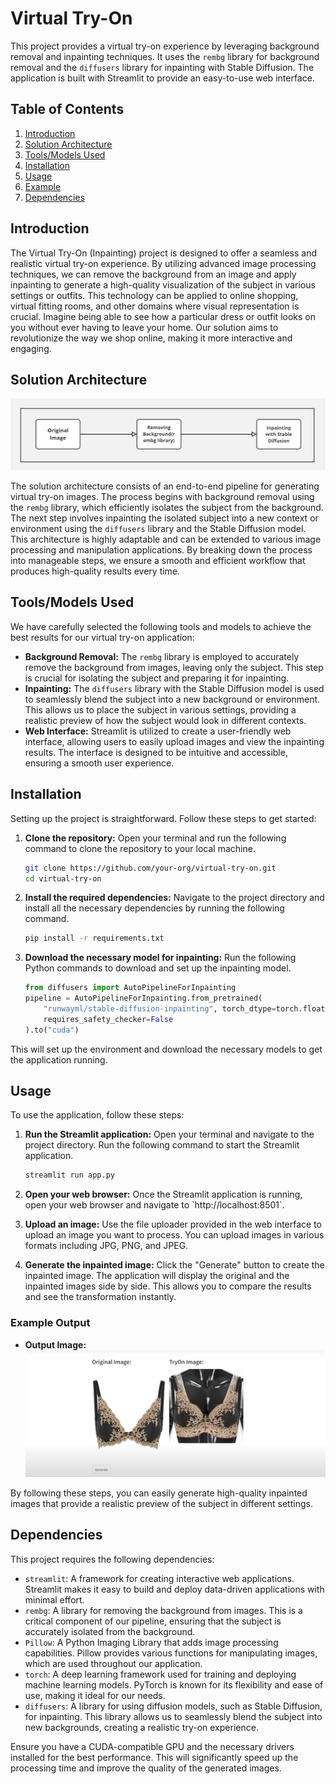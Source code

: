 
# Virtual Try-On

This project provides a virtual try-on experience by leveraging background removal and inpainting techniques. It uses the `rembg` library for background removal and the `diffusers` library for inpainting with Stable Diffusion. The application is built with Streamlit to provide an easy-to-use web interface.

## Table of Contents
1. [Introduction](#introduction)
2. [Solution Architecture](#solution-architecture)
3. [Tools/Models Used](#toolsmodels-used)
4. [Installation](#installation)
5. [Usage](#usage)
6. [Example](#example)
7. [Dependencies](#dependencies)

## Introduction

The Virtual Try-On (Inpainting) project is designed to offer a seamless and realistic virtual try-on experience. By utilizing advanced image processing techniques, we can remove the background from an image and apply inpainting to generate a high-quality visualization of the subject in various settings or outfits. This technology can be applied to online shopping, virtual fitting rooms, and other domains where visual representation is crucial. Imagine being able to see how a particular dress or outfit looks on you without ever having to leave your home. Our solution aims to revolutionize the way we shop online, making it more interactive and engaging.

## Solution Architecture

![Solution Architecture Diagram](https://github.com/Prajnabhandary/VITON/blob/main/Inpainting/Arch_daigram.jpg)

The solution architecture consists of an end-to-end pipeline for generating virtual try-on images. The process begins with background removal using the `rembg` library, which efficiently isolates the subject from the background. The next step involves inpainting the isolated subject into a new context or environment using the `diffusers` library and the Stable Diffusion model. This architecture is highly adaptable and can be extended to various image processing and manipulation applications. By breaking down the process into manageable steps, we ensure a smooth and efficient workflow that produces high-quality results every time.

## Tools/Models Used

We have carefully selected the following tools and models to achieve the best results for our virtual try-on application:

- **Background Removal:** The `rembg` library is employed to accurately remove the background from images, leaving only the subject. This step is crucial for isolating the subject and preparing it for inpainting.
- **Inpainting:** The `diffusers` library with the Stable Diffusion model is used to seamlessly blend the subject into a new background or environment. This allows us to place the subject in various settings, providing a realistic preview of how the subject would look in different contexts.
- **Web Interface:** Streamlit is utilized to create a user-friendly web interface, allowing users to easily upload images and view the inpainting results. The interface is designed to be intuitive and accessible, ensuring a smooth user experience.

## Installation

Setting up the project is straightforward. Follow these steps to get started:

1. **Clone the repository:** Open your terminal and run the following command to clone the repository to your local machine.

    ```sh
    git clone https://github.com/your-org/virtual-try-on.git
    cd virtual-try-on
    ```

2. **Install the required dependencies:** Navigate to the project directory and install all the necessary dependencies by running the following command.

    ```sh
    pip install -r requirements.txt
    ```

3. **Download the necessary model for inpainting:** Run the following Python commands to download and set up the inpainting model.

    ```python
    from diffusers import AutoPipelineForInpainting
    pipeline = AutoPipelineForInpainting.from_pretrained(
        "runwayml/stable-diffusion-inpainting", torch_dtype=torch.float16, variant="fp16", safety_checker=None,
        requires_safety_checker=False
    ).to("cuda")
    ```

This will set up the environment and download the necessary models to get the application running.

## Usage

To use the application, follow these steps:

1. **Run the Streamlit application:** Open your terminal and navigate to the project directory. Run the following command to start the Streamlit application.

    ```sh
    streamlit run app.py
    ```

2. **Open your web browser:** Once the Streamlit application is running, open your web browser and navigate to \`http://localhost:8501\`.

3. **Upload an image:** Use the file uploader provided in the web interface to upload an image you want to process. You can upload images in various formats including JPG, PNG, and JPEG.

4. **Generate the inpainted image:** Click the "Generate" button to create the inpainted image. The application will display the original and the inpainted images side by side. This allows you to compare the results and see the transformation instantly.

### Example Output

- **Output Image:**
  ![Example Input](https://raw.githubusercontent.com/Prajnabhandary/VITON/main/Inpainting/img_3.png)

By following these steps, you can easily generate high-quality inpainted images that provide a realistic preview of the subject in different settings.

## Dependencies

This project requires the following dependencies:

- `streamlit`: A framework for creating interactive web applications. Streamlit makes it easy to build and deploy data-driven applications with minimal effort.
- `rembg`: A library for removing the background from images. This is a critical component of our pipeline, ensuring that the subject is accurately isolated from the background.
- `Pillow`: A Python Imaging Library that adds image processing capabilities. Pillow provides various functions for manipulating images, which are used throughout our application.
- `torch`: A deep learning framework used for training and deploying machine learning models. PyTorch is known for its flexibility and ease of use, making it ideal for our needs.
- `diffusers`: A library for using diffusion models, such as Stable Diffusion, for inpainting. This library allows us to seamlessly blend the subject into new backgrounds, creating a realistic try-on experience.

Ensure you have a CUDA-compatible GPU and the necessary drivers installed for the best performance. This will significantly speed up the processing time and improve the quality of the generated images.
